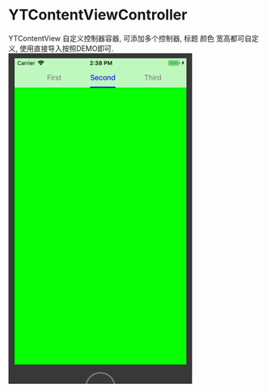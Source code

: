 # YTContentViewController
YTContentView 自定义控制器容器, 可添加多个控制器, 标题 颜色 宽高都可自定义, 使用直接导入按照DEMO即可.
![](https://github.com/YTiOSer/ContentViewControllerDemo/blob/master/ContentViewControllerDemo/images/531E6747-D340-4AF9-BA63-B68E32B256A3.png)
